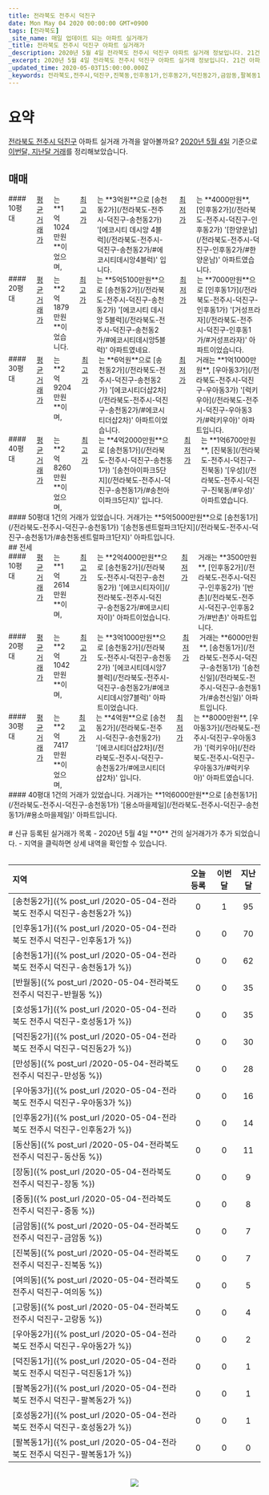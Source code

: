 ```yaml
---
title: 전라북도 전주시 덕진구
date: Mon May 04 2020 00:00:00 GMT+0900
tags: [전라북도]
_site_name: 매일 업데이트 되는 아파트 실거래가
_title: 전라북도 전주시 덕진구 아파트 실거래가
_description: 2020년 5월 4일 전라북도 전주시 덕진구 아파트 실거래 정보입니다. 21건 아파트 정보가 있습니다.
_excerpt: 2020년 5월 4일 전라북도 전주시 덕진구 아파트 실거래 정보입니다. 21건 아파트 정보가 있습니다.
_updated_time: 2020-05-03T15:00:00.000Z
_keywords: 전라북도,전주시,덕진구,진북동,인후동1가,인후동2가,덕진동2가,금암동,팔복동1가,팔복동2가,우아동2가,우아동3가,호성동1가,호성동2가,송천동1가,송천동2가,반월동,동산동,고랑동,여의동,만성동,장동,중동,덕진동1가
---
```



# 요약
<ins>전라북도 전주시 덕진구</ins> 아파트 실거래 가격을 알아볼까요? <ins>2020년 5월 4일</ins> 기준으로 <ins>이번달, 지난달 거래</ins>를 정리해보았습니다.

## 매매
<div class="container">
<div class="six columns" markdown="1">
#### 10평대
<ins>평균 거래가</ins>는 **1억1024만원**이었으며, <ins>최고가</ins>는 **3억원**으로 [송천동2가](/전라북도-전주시-덕진구-송천동2가) '[에코시티 데시앙 4블럭](/전라북도-전주시-덕진구-송천동2가/#에코시티데시앙4블럭)' 입니다. <ins>최저가</ins>는 **4000만원**, [인후동2가](/전라북도-전주시-덕진구-인후동2가) '[한양운남](/전라북도-전주시-덕진구-인후동2가/#한양운남)' 아파트였습니다.
</div>
<div class="six columns" markdown="1">
#### 20평대
<ins>평균 거래가</ins>는 **2억1879만원**이었습니다. <ins>최고가</ins>는 **5억5100만원**으로 [송천동2가](/전라북도-전주시-덕진구-송천동2가) '[에코시티 데시앙 5블럭](/전라북도-전주시-덕진구-송천동2가/#에코시티데시앙5블럭)' 아파트였네요. <ins>최저가</ins>는 **7000만원**으로 [인후동1가](/전라북도-전주시-덕진구-인후동1가) '[거성프라자](/전라북도-전주시-덕진구-인후동1가/#거성프라자)' 아파트이었습니다.
</div>
</div>
<div class="container">
<div class="six columns" markdown="1">
#### 30평대
<ins>평균 거래가</ins>는 **2억9204만원**이며, <ins>최고가</ins>는 **6억원**으로 [송천동2가](/전라북도-전주시-덕진구-송천동2가) '[에코시티더샵2차](/전라북도-전주시-덕진구-송천동2가/#에코시티더샵2차)' 아파트이었습니다. <ins>최저가</ins> 거래는 **1억1000만원**, [우아동3가](/전라북도-전주시-덕진구-우아동3가) '[럭키우아](/전라북도-전주시-덕진구-우아동3가/#럭키우아)' 아파트입니다.
</div>
<div class="six columns" markdown="1">
#### 40평대
<ins>평균 거래가</ins>는 **2억8260만원**이었으며, <ins>최고가</ins>는 **4억2000만원**으로 [송천동1가](/전라북도-전주시-덕진구-송천동1가) '[송천아이파크5단지](/전라북도-전주시-덕진구-송천동1가/#송천아이파크5단지)' 입니다. <ins>최저가</ins>는 **1억6700만원**, [진북동](/전라북도-전주시-덕진구-진북동) '[우성](/전라북도-전주시-덕진구-진북동/#우성)' 아파트였습니다.
</div>
</div>
<div class="container">
<div class="twelve columns" markdown="1">
#### 50평대
1건의 거래가 있었습니다. 거래가는 **5억5000만원**으로 [송천동1가](/전라북도-전주시-덕진구-송천동1가) '[송천동센트럴파크1단지](/전라북도-전주시-덕진구-송천동1가/#송천동센트럴파크1단지)' 아파트입니다.
</div>
</div>
## 전세
<div class="container">
<div class="six columns" markdown="1">
#### 10평대
<ins>평균 거래가</ins>는 **1억2614만원**이며, <ins>최고가</ins>는 **2억4000만원**으로 [송천동2가](/전라북도-전주시-덕진구-송천동2가) '[에코시티자이](/전라북도-전주시-덕진구-송천동2가/#에코시티자이)' 아파트이었습니다. <ins>최저가</ins> 거래는 **3500만원**, [인후동2가](/전라북도-전주시-덕진구-인후동2가) '[반촌](/전라북도-전주시-덕진구-인후동2가/#반촌)' 아파트입니다.
</div>
<div class="six columns" markdown="1">
#### 20평대
<ins>평균 거래가</ins>는 **2억1042만원**이며, <ins>최고가</ins>는 **3억1000만원**으로 [송천동2가](/전라북도-전주시-덕진구-송천동2가) '[에코시티데시앙7블럭](/전라북도-전주시-덕진구-송천동2가/#에코시티데시앙7블럭)' 아파트이었습니다. <ins>최저가</ins> 거래는 **6000만원**, [송천동1가](/전라북도-전주시-덕진구-송천동1가) '[송천신일](/전라북도-전주시-덕진구-송천동1가/#송천신일)' 아파트입니다.
</div>
</div>
<div class="container">
<div class="six columns" markdown="1">
#### 30평대
<ins>평균 거래가</ins>는 **2억7417만원**이었으며, <ins>최고가</ins>는 **4억원**으로 [송천동2가](/전라북도-전주시-덕진구-송천동2가) '[에코시티더샵2차](/전라북도-전주시-덕진구-송천동2가/#에코시티더샵2차)' 입니다. <ins>최저가</ins>는 **8000만원**, [우아동3가](/전라북도-전주시-덕진구-우아동3가) '[럭키우아](/전라북도-전주시-덕진구-우아동3가/#럭키우아)' 아파트였습니다.
</div>
<div class="six columns" markdown="1">
#### 40평대
1건의 거래가 있었습니다. 거래가는 **1억6000만원**으로 [송천동1가](/전라북도-전주시-덕진구-송천동1가) '[용소마을제일](/전라북도-전주시-덕진구-송천동1가/#용소마을제일)' 아파트입니다.
</div>
</div>


<br>
# 신규 등록된 실거래가 목록
- 2020년 5월 4일 **0** 건의 실거래가가 추가 되었습니다.
- 지역을 클릭하면 상세 내역을 확인할 수 있습니다.
<br><br>

| 지역 | 오늘 등록 | 이번달 | 지난달 |
|:---|:---:|:---:|:---:|
| [송천동2가]({% post_url /2020-05-04-전라북도 전주시 덕진구-송천동2가 %}) | 0 | 1 | 95|
| [인후동1가]({% post_url /2020-05-04-전라북도 전주시 덕진구-인후동1가 %}) | 0 | 0 | 70|
| [송천동1가]({% post_url /2020-05-04-전라북도 전주시 덕진구-송천동1가 %}) | 0 | 0 | 62|
| [반월동]({% post_url /2020-05-04-전라북도 전주시 덕진구-반월동 %}) | 0 | 0 | 35|
| [호성동1가]({% post_url /2020-05-04-전라북도 전주시 덕진구-호성동1가 %}) | 0 | 0 | 35|
| [덕진동2가]({% post_url /2020-05-04-전라북도 전주시 덕진구-덕진동2가 %}) | 0 | 0 | 30|
| [만성동]({% post_url /2020-05-04-전라북도 전주시 덕진구-만성동 %}) | 0 | 0 | 28|
| [우아동3가]({% post_url /2020-05-04-전라북도 전주시 덕진구-우아동3가 %}) | 0 | 0 | 16|
| [인후동2가]({% post_url /2020-05-04-전라북도 전주시 덕진구-인후동2가 %}) | 0 | 0 | 14|
| [동산동]({% post_url /2020-05-04-전라북도 전주시 덕진구-동산동 %}) | 0 | 0 | 11|
| [장동]({% post_url /2020-05-04-전라북도 전주시 덕진구-장동 %}) | 0 | 0 | 9|
| [중동]({% post_url /2020-05-04-전라북도 전주시 덕진구-중동 %}) | 0 | 0 | 8|
| [금암동]({% post_url /2020-05-04-전라북도 전주시 덕진구-금암동 %}) | 0 | 0 | 7|
| [진북동]({% post_url /2020-05-04-전라북도 전주시 덕진구-진북동 %}) | 0 | 0 | 7|
| [여의동]({% post_url /2020-05-04-전라북도 전주시 덕진구-여의동 %}) | 0 | 0 | 5|
| [고랑동]({% post_url /2020-05-04-전라북도 전주시 덕진구-고랑동 %}) | 0 | 0 | 4|
| [우아동2가]({% post_url /2020-05-04-전라북도 전주시 덕진구-우아동2가 %}) | 0 | 0 | 2|
| [덕진동1가]({% post_url /2020-05-04-전라북도 전주시 덕진구-덕진동1가 %}) | 0 | 0 | 1|
| [팔복동2가]({% post_url /2020-05-04-전라북도 전주시 덕진구-팔복동2가 %}) | 0 | 0 | 1|
| [호성동2가]({% post_url /2020-05-04-전라북도 전주시 덕진구-호성동2가 %}) | 0 | 0 | 1|
| [팔복동1가]({% post_url /2020-05-04-전라북도 전주시 덕진구-팔복동1가 %}) | 0 | 0 | 0|

<p align="center"><br><img src="https://via.placeholder.com/700x120"><br></p>
